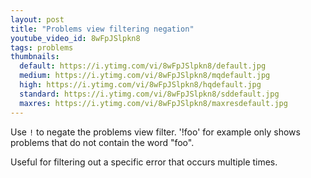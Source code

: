 ```yaml
---
layout: post
title: "Problems view filtering negation"
youtube_video_id: 8wFpJSlpkn8
tags: problems
thumbnails:
  default: https://i.ytimg.com/vi/8wFpJSlpkn8/default.jpg
  medium: https://i.ytimg.com/vi/8wFpJSlpkn8/mqdefault.jpg
  high: https://i.ytimg.com/vi/8wFpJSlpkn8/hqdefault.jpg
  standard: https://i.ytimg.com/vi/8wFpJSlpkn8/sddefault.jpg
  maxres: https://i.ytimg.com/vi/8wFpJSlpkn8/maxresdefault.jpg
---
```


Use `!` to negate the problems view filter. '!foo' for example only shows problems that do not contain the word "foo".

Useful for filtering out a specific error that occurs multiple times.
